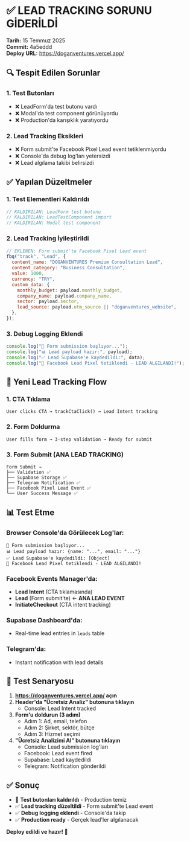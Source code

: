 # ✅ LEAD TRACKING SORUNU GİDERİLDİ

**Tarih:** 15 Temmuz 2025  
**Commit:** 4a5eddd  
**Deploy URL:** https://doganventures.vercel.app/

## 🔍 Tespit Edilen Sorunlar

### 1. **Test Butonları**

- ❌ LeadForm'da test butonu vardı
- ❌ Modal'da test component görünüyordu
- ❌ Production'da karışıklık yaratıyordu

### 2. **Lead Tracking Eksikleri**

- ❌ Form submit'te Facebook Pixel Lead event tetiklenmiyordu
- ❌ Console'da debug log'ları yetersizdi
- ❌ Lead algılama takibi belirsizdi

## ✅ Yapılan Düzeltmeler

### 1. **Test Elementleri Kaldırıldı**

```jsx
// KALDIRILAN: LeadForm test butonu
// KALDIRILAN: LeadTestComponent import
// KALDIRILAN: Modal test component
```

### 2. **Lead Tracking İyileştirildi**

```jsx
// EKLENEN: Form submit'te Facebook Pixel Lead event
fbq("track", "Lead", {
  content_name: "DOGANVENTURES Premium Consultation Lead",
  content_category: "Business Consultation",
  value: 1000,
  currency: "TRY",
  custom_data: {
    monthly_budget: payload.monthly_budget,
    company_name: payload.company_name,
    sector: payload.sector,
    lead_source: payload.utm_source || "doganventures_website",
  },
});
```

### 3. **Debug Logging Eklendi**

```jsx
console.log("📝 Form submission başlıyor...");
console.log("📊 Lead payload hazır:", payload);
console.log("✅ Lead Supabase'e kaydedildi:", data);
console.log("🎯 Facebook Lead Pixel tetiklendi - LEAD ALGILANDI!");
```

## 🎯 Yeni Lead Tracking Flow

### 1. **CTA Tıklama**

```
User clicks CTA → trackCtaClick() → Lead Intent tracking
```

### 2. **Form Doldurma**

```
User fills form → 3-step validation → Ready for submit
```

### 3. **Form Submit (ANA LEAD TRACKING)**

```
Form Submit →
├── Validation ✅
├── Supabase Storage ✅
├── Telegram Notification ✅
├── Facebook Pixel Lead Event ✅
└── User Success Message ✅
```

## 📊 Test Etme

### Browser Console'da Görülecek Log'lar:

```
📝 Form submission başlıyor...
📊 Lead payload hazır: {name: "...", email: "..."}
✅ Lead Supabase'e kaydedildi: [Object]
🎯 Facebook Lead Pixel tetiklendi - LEAD ALGILANDI!
```

### Facebook Events Manager'da:

- **Lead Intent** (CTA tıklamasında)
- **Lead** (Form submit'te) ← **ANA LEAD EVENT**
- **InitiateCheckout** (CTA intent tracking)

### Supabase Dashboard'da:

- Real-time lead entries in `leads` table

### Telegram'da:

- Instant notification with lead details

## 🧪 Test Senaryosu

1. **https://doganventures.vercel.app/ açın**
2. **Header'da "Ücretsiz Analiz" butonuna tıklayın**
   - Console: Lead Intent tracked
3. **Form'u doldurun (3 adım)**
   - Adım 1: Ad, email, telefon
   - Adım 2: Şirket, sektör, bütçe
   - Adım 3: Hizmet seçimi
4. **"Ücretsiz Analizimi Al" butonuna tıklayın**
   - Console: Lead submission log'ları
   - Facebook: Lead event fired
   - Supabase: Lead kaydedildi
   - Telegram: Notification gönderildi

## ✅ Sonuç

- 🚫 **Test butonları kaldırıldı** - Production temiz
- ✅ **Lead tracking düzeltildi** - Form submit'te Lead event
- ✅ **Debug logging eklendi** - Console'da takip
- ✅ **Production ready** - Gerçek lead'ler algılanacak

**Deploy edildi ve hazır! 🚀**
